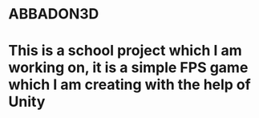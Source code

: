 # ABBADON3D
# This is a school project which I am working on, it is a simple FPS game which I am creating with the help of Unity
